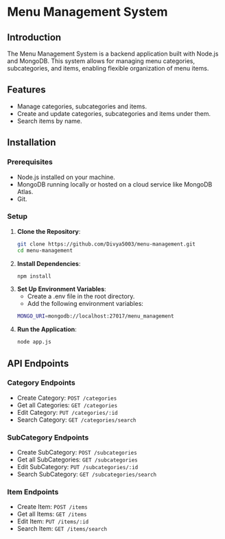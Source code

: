 # Menu Management System

## Introduction
The Menu Management System is a backend application built with Node.js and MongoDB. This system allows for managing menu categories, subcategories, and items, enabling flexible organization of menu items.

## Features
- Manage categories, subcategories and items.
- Create and update categories, subcategories and items under them.
- Search items by name.

## Installation

### Prerequisites
- Node.js installed on your machine.
- MongoDB running locally or hosted on a cloud service like MongoDB Atlas.
- Git.

### Setup
1. **Clone the Repository**:
   ```bash
   git clone https://github.com/Divya5003/menu-management.git
   cd menu-management
   ```
2. **Install Dependencies**:
   ```bash
   npm install
   ```
3. **Set Up Environment Variables**:
   - Create a .env file in the root directory.
   - Add the following environment variables:
   ```bash
   MONGO_URI=mongodb://localhost:27017/menu_management
   ```
4. **Run the Application**:
   ```bash
   node app.js
   ```

## API Endpoints

### Category Endpoints
- Create Category: `POST /categories`
- Get all Categories: `GET /categories`
- Edit Category: `PUT /categories/:id`
- Search Category: `GET /categories/search`

### SubCategory Endpoints
- Create SubCategory: `POST /subcategories`
- Get all SubCategories: `GET /subcategories`
- Edit SubCategory: `PUT /subcategories/:id`
- Search SubCategory: `GET /subcategories/search`

### Item Endpoints
- Create Item: `POST /items`
- Get all Items: `GET /items`
- Edit Item: `PUT /items/:id`
- Search Item: `GET /items/search`
